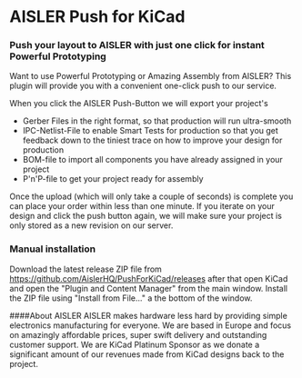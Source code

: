 # AISLER Push for KiCad
### Push your layout to AISLER with just one click for instant Powerful Prototyping

Want to use Powerful Prototyping or Amazing Assembly from AISLER? This plugin will provide you with a convenient one-click push to our service.


When you click the AISLER Push-Button we will export your project's

- Gerber Files in the right format, so that production will run ultra-smooth
- IPC-Netlist-File to enable Smart Tests for production so that you get feedback down to the tiniest trace on how to improve your design for production
- BOM-file to import all components you have already assigned in your project 
- P'n'P-file to get your project ready for assembly

Once the upload (which will only take a couple of seconds) is complete you can place your order within less than one minute. If you iterate on your design and click the push button again, we will make sure your project is only stored as a new revision on our server.

### Manual installation
Download the latest release ZIP file from https://github.com/AislerHQ/PushForKiCad/releases after that open KiCad and open the "Plugin and Content Manager" from the main window. Install the ZIP file using "Install from File..." a the bottom of the window.

####About AISLER
AISLER makes hardware less hard by providing simple electronics manufacturing for everyone. We are based in Europe and focus on amazingly affordable prices, super swift delivery and outstanding customer support. We are KiCad Platinum Sponsor as we donate a significant amount of our revenues made from KiCad designs back to the project.